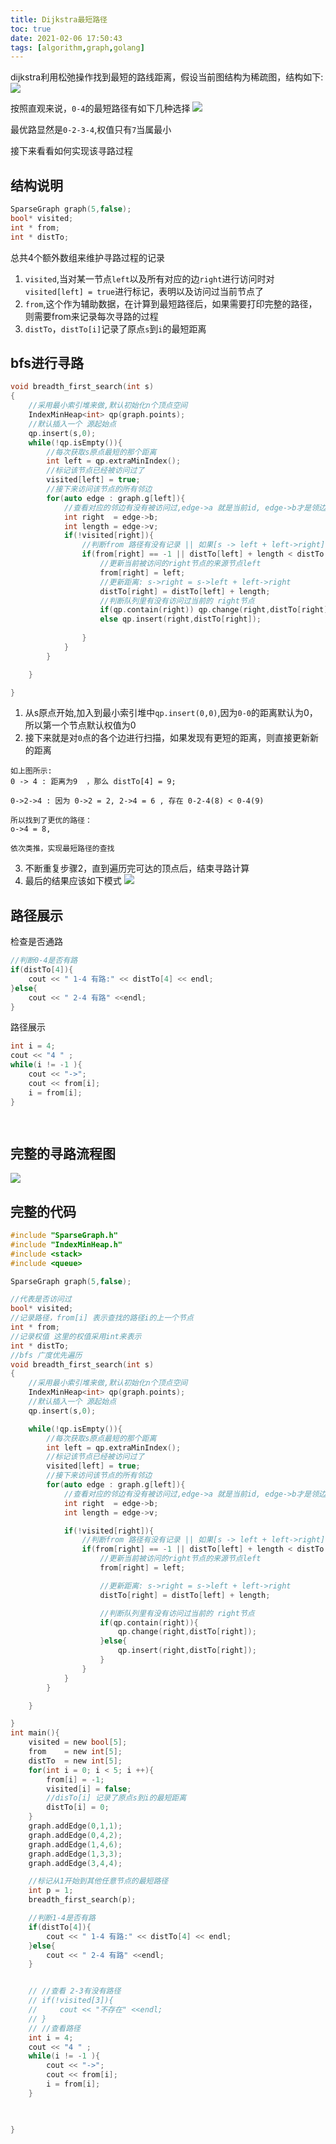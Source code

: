 ```yaml
---
title: Dijkstra最短路径
toc: true
date: 2021-02-06 17:50:43
tags: [algorithm,graph,golang]
---
```


dijkstra利用松弛操作找到最短的路线距离，假设当前图结构为稀疏图，结构如下:
![](/images/blog/graph/BGTRJIKUBX.png)

按照直观来说，`0-4`的最短路径有如下几种选择
![](/images/blog/graph/VVKKYYDLXB.png)

最优路显然是`0-2-3-4`,权值只有`7`当属最小

接下来看看如何实现该寻路过程

## 结构说明
```c
SparseGraph graph(5,false);
bool* visited;
int * from;
int * distTo;
```
总共4个额外数组来维护寻路过程的记录

1. `visited`,当对某一节点`left`以及所有对应的边`right`进行访问时对`visited[left] = true`进行标记，表明以及访问过当前节点了
2. `from`,这个作为辅助数据，在计算到最短路径后，如果需要打印完整的路径，则需要from来记录每次寻路的过程
3. `distTo`，`distTo[i]`记录了原点`s`到`i`的最短距离

## bfs进行寻路
```c
void breadth_first_search(int s)
{
    //采用最小索引堆来做,默认初始化n个顶点空间
    IndexMinHeap<int> qp(graph.points);
    //默认插入一个 源起始点
    qp.insert(s,0);
    while(!qp.isEmpty()){
        //每次获取s原点最短的那个距离
        int left = qp.extraMinIndex();
        //标记该节点已经被访问过了
        visited[left] = true;
        //接下来访问该节点的所有邻边
        for(auto edge : graph.g[left]){
            //查看对应的邻边有没有被访问过,edge->a 就是当前id, edge->b才是领边 edge->v 代表权值
            int right  = edge->b;
            int length = edge->v; 
            if(!visited[right]){
                //判断from 路径有没有记录 || 如果[s -> left + left->right] < [s -> right] 说明找到了更短的距离
                if(from[right] == -1 || distTo[left] + length < distTo[right]){
                    //更新当前被访问的right节点的来源节点left
                    from[right] = left;
                    //更新距离: s->right = s->left + left->right
                    distTo[right] = distTo[left] + length;
                    //判断队列里有没有访问过当前的 right节点
                    if(qp.contain(right)) qp.change(right,distTo[right]);
                    else qp.insert(right,distTo[right]);
                    
                }
            }
        }

    }

}
```
1. 从s原点开始,加入到最小索引堆中`qp.insert(0,0)`,因为`0-0`的距离默认为0，所以第一个节点默认权值为0 
2. 接下来就是对`0`点的各个边进行扫描，如果发现有更短的距离，则直接更新新的距离
```
如上图所示:
0 -> 4 : 距离为9  ，那么 distTo[4] = 9;

0->2->4 : 因为 0->2 = 2, 2->4 = 6 , 存在 0-2-4(8) < 0-4(9)

所以找到了更优的路径：
o->4 = 8,

依次类推，实现最短路径的查找
```
3. 不断重复步骤2，直到遍历完可达的顶点后，结束寻路计算
4. 最后的结果应该如下模式
![](/images/blog/graph/XWBXUNRBCW.png)

## 路径展示
检查是否通路
```c
//判断0-4是否有路
if(distTo[4]){
    cout << " 1-4 有路:" << distTo[4] << endl;
}else{
    cout << " 2-4 有路" <<endl;
}

```

路径展示
```c
int i = 4;
cout << "4 " ;
while(i != -1 ){
    cout << "->";
    cout << from[i];
    i = from[i];
}

   
```

## 完整的寻路流程图

![](/images/blog/graph/QYGEZQYLNK.png)

## 完整的代码
```c
#include "SparseGraph.h"
#include "IndexMinHeap.h"
#include <stack>
#include <queue>

SparseGraph graph(5,false);

//代表是否访问过
bool* visited;
//记录路径，from[i] 表示查找的路径i的上一个节点
int * from;
//记录权值 这里的权值采用int来表示
int * distTo;
//bfs 广度优先遍历
void breadth_first_search(int s)
{
    //采用最小索引堆来做,默认初始化n个顶点空间
    IndexMinHeap<int> qp(graph.points);
    //默认插入一个 源起始点
    qp.insert(s,0);

    while(!qp.isEmpty()){
        //每次获取s原点最短的那个距离
        int left = qp.extraMinIndex();
        //标记该节点已经被访问过了
        visited[left] = true;
        //接下来访问该节点的所有邻边
        for(auto edge : graph.g[left]){
            //查看对应的邻边有没有被访问过,edge->a 就是当前id, edge->b才是领边 edge->v 代表权值
            int right  = edge->b;
            int length = edge->v; 

            if(!visited[right]){
                //判断from 路径有没有记录 || 如果[s -> left + left->right] < [s -> right] 
                if(from[right] == -1 || distTo[left] + length < distTo[right]){
                    //更新当前被访问的right节点的来源节点left
                    from[right] = left;

                    //更新距离: s->right = s->left + left->right
                    distTo[right] = distTo[left] + length;

                    //判断队列里有没有访问过当前的 right节点
                    if(qp.contain(right)){
                        qp.change(right,distTo[right]);
                    }else{
                        qp.insert(right,distTo[right]);
                    }
                }
            }
        }

    }

}
int main(){
    visited = new bool[5];
    from    = new int[5];
    distTo  = new int[5];
    for(int i = 0; i < 5; i ++){
        from[i] = -1;
        visited[i] = false;
        //disTo[i] 记录了原点s到i的最短距离
        distTo[i] = 0;
    }
    graph.addEdge(0,1,1);
    graph.addEdge(0,4,2);
    graph.addEdge(1,4,6);
    graph.addEdge(1,3,3);
    graph.addEdge(3,4,4);

    //标记从1开始到其他任意节点的最短路径
    int p = 1;
    breadth_first_search(p);

    //判断1-4是否有路
    if(distTo[4]){
        cout << " 1-4 有路:" << distTo[4] << endl;
    }else{
        cout << " 2-4 有路" <<endl;
    }


    // //查看 2-3有没有路径
    // if(!visited[3]){
    //     cout << "不存在" <<endl;
    // }
    // //查看路径
    int i = 4;
    cout << "4 " ;
    while(i != -1 ){
        cout << "->";
        cout << from[i];
        i = from[i];
    }

   

}
```
